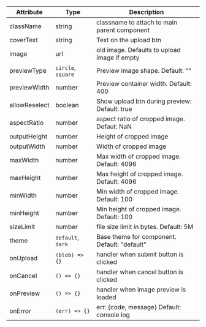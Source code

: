 | Attribute    | Type               | Description                                  |
| ------------ | ------------------ | -------------------------------------------- |
| className    | string             | classname to attach to main parent component |
| coverText    | string             | Text on the upload btn                       |
| image        | url                | old image. Defaults to upload image if empty |
| previewType  | `circle`, `square` | Preview image shape. Default: ""             |
| previewWidth | number             | Preview container width. Default: 400        |
| allowReselect| boolean            | Show upload btn during preview: Default: true|
| aspectRatio  | number             | aspect ratio of cropped image. Defaut: NaN   |
| outputHeight | number             | Height of cropped image                      |
| outputWidth  | number             | Width of cropped image                       |
| maxWidth     | number             | Max width of cropped image. Default: 4096    |
| maxHeight    | number             | Max height of cropped image. Default: 4096   |
| minWidth     | number             | Min width of cropped image. Default: 100     |
| minHeight    | number             | Min height of cropped image. Default: 100    |
| sizeLimit    | number             | file size limit in bytes. Default: 5M        |
| theme        | `default`, `dark`  | Base theme for component. Default: "default" |
| onUpload     | `(blob) => {}`     | handler when submit button is clicked        |
| onCancel     | `() => {}`         | handler when cancel button is clicked        |
| onPreview    | `() => {}`         | handler when image preview is loaded         |
| onError      | `(err) => {}`      | err: {code, message} Default: console log    |
